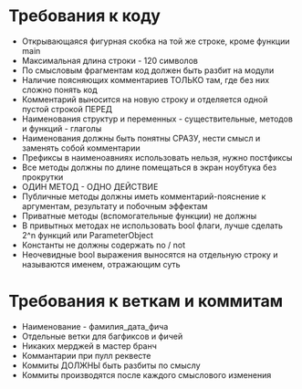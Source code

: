 # Требования к коду
* Открывающаяся фигурная скобка на той же строке, кроме функции main
* Максимальная длина строки - 120 символов
* По смысловым фрагментам код должен быть разбит на модули
* Наличие поясняющих комментариев ТОЛЬКО там, где без них сложно понять код
* Комментарий выносится на новую строку и отделяется одной пустой строкой ПЕРЕД
* Наименования структур и переменных - существительные, методов и функций - глаголы
* Наименования должны быть понятны СРАЗУ, нести смысл и заменять собой комментарии
* Префиксы в наименоавниях использовать нельзя, нужно постфиксы
* Все методы должны по длине помещаться в экран ноубтука без прокрутки
* ОДИН МЕТОД - ОДНО ДЕЙСТВИЕ
* Публичные методы должны иметь комментарий-пояснение к аргументам, результату и побочным эффектам
* Приватные методы (вспомогательные функции) не должны
* В привытных методах не использовать bool флаги, лучше сделать 2^n функций или ParameterObject
* Константы не должны содержать no / not
* Неочевидные bool выражения выносятся на отдельную строку и называются именем, отражающим суть

# Требования к веткам и коммитам
* Наименование - фамилия_дата_фича
* Отдельные ветки для багфиксов и фичей
* Никаких мерджей в мастер бранч
* Коммантарии при пулл реквесте
* Коммиты ДОЛЖНЫ быть разбиты по смыслу
* Коммиты производятся после каждого смыслового изменения
